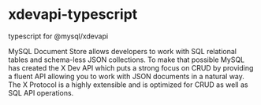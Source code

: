 # xdevapi-typescript
typescript for @mysql/xdevapi

MySQL Document Store allows developers to work with SQL relational tables and schema-less JSON collections. To make that possible MySQL has created the X Dev API which puts a strong focus on CRUD by providing a fluent API allowing you to work with JSON documents in a natural way. The X Protocol is a highly extensible and is optimized for CRUD as well as SQL API operations.
